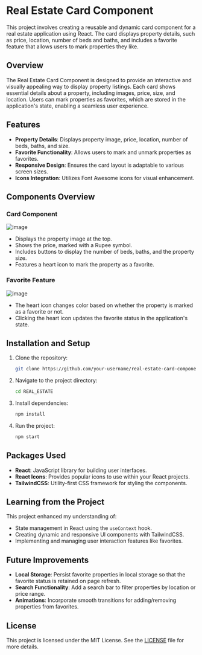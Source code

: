 # Real Estate Card Component

This project involves creating a reusable and dynamic card component for a real estate application using React. The card displays property details, such as price, location, number of beds and baths, and includes a favorite feature that allows users to mark properties they like.

## Overview

The Real Estate Card Component is designed to provide an interactive and visually appealing way to display property listings. Each card shows essential details about a property, including images, price, size, and location. Users can mark properties as favorites, which are stored in the application's state, enabling a seamless user experience.

## Features

- **Property Details**: Displays property image, price, location, number of beds, baths, and size.
- **Favorite Functionality**: Allows users to mark and unmark properties as favorites.
- **Responsive Design**: Ensures the card layout is adaptable to various screen sizes.
- **Icons Integration**: Utilizes Font Awesome icons for visual enhancement.

## Components Overview

### Card Component

![image](https://github.com/user-attachments/assets/bf319853-04e9-4d79-a6bf-1fbcf1a2ef1c)


- Displays the property image at the top.
- Shows the price, marked with a Rupee symbol.
- Includes buttons to display the number of beds, baths, and the property size.
- Features a heart icon to mark the property as a favorite.

### Favorite Feature

![image](https://github.com/user-attachments/assets/ce8e1f42-f97e-4461-97ec-f645fb0e24a2)


- The heart icon changes color based on whether the property is marked as a favorite or not.
- Clicking the heart icon updates the favorite status in the application's state.

## Installation and Setup

1. Clone the repository:
    ```bash
    git clone https://github.com/your-username/real-estate-card-component.git
    ```
2. Navigate to the project directory:
    ```bash
    cd REAL_ESTATE
    ```
3. Install dependencies:
    ```bash
    npm install
    ```
4. Run the project:
    ```bash
    npm start
    ```

## Packages Used

- **React**: JavaScript library for building user interfaces.
- **React Icons**: Provides popular icons to use within your React projects.
- **TailwindCSS**: Utility-first CSS framework for styling the components.

## Learning from the Project

This project enhanced my understanding of:
- State management in React using the `useContext` hook.
- Creating dynamic and responsive UI components with TailwindCSS.
- Implementing and managing user interaction features like favorites.

## Future Improvements

- **Local Storage**: Persist favorite properties in local storage so that the favorite status is retained on page refresh.
- **Search Functionality**: Add a search bar to filter properties by location or price range.
- **Animations**: Incorporate smooth transitions for adding/removing properties from favorites.

## License

This project is licensed under the MIT License. See the [LICENSE](LICENSE) file for more details.

